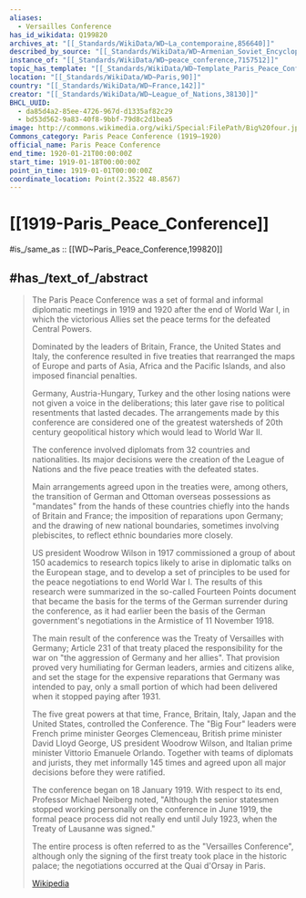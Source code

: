 ```yaml
---
aliases:
  - Versailles Conference
has_id_wikidata: Q199820
archives_at: "[[_Standards/WikiData/WD~La_contemporaine,856640]]"
described_by_source: "[[_Standards/WikiData/WD~Armenian_Soviet_Encyclopedia,2657718]]"
instance_of: "[[_Standards/WikiData/WD~peace_conference,7157512]]"
topic_has_template: "[[_Standards/WikiData/WD~Template_Paris_Peace_Conference_navbox,20645539]]"
location: "[[_Standards/WikiData/WD~Paris,90]]"
country: "[[_Standards/WikiData/WD~France,142]]"
creator: "[[_Standards/WikiData/WD~League_of_Nations,38130]]"
BHCL_UUID:
  - da85d4a2-85ee-4726-967d-d1335af82c29
  - bd53d562-9a83-40f8-9bbf-79d8c2d1bea5
image: http://commons.wikimedia.org/wiki/Special:FilePath/Big%20four.jpg
Commons_category: Paris Peace Conference (1919–1920)
official_name: Paris Peace Conference
end_time: 1920-01-21T00:00:00Z
start_time: 1919-01-18T00:00:00Z
point_in_time: 1919-01-01T00:00:00Z
coordinate_location: Point(2.3522 48.8567)
---
```


# [[1919-Paris_Peace_Conference]] 

#is_/same_as :: [[WD~Paris_Peace_Conference,199820]] 

## #has_/text_of_/abstract 

> The Paris Peace Conference was a set of formal and informal diplomatic meetings in 1919 
> and 1920 after the end of World War I, in which the victorious Allies set the peace terms 
> for the defeated Central Powers. 
> 
> Dominated by the leaders of Britain, France, the United States and Italy, 
> the conference resulted in five treaties that rearranged the maps of Europe 
> and parts of Asia, Africa and the Pacific Islands, and also imposed financial penalties. 
> 
> Germany, Austria-Hungary, Turkey and the other losing nations 
> were not given a voice in the deliberations; 
> this later gave rise to political resentments that lasted decades. 
> The arrangements made by this conference are considered one of the greatest watersheds 
> of 20th century geopolitical history which would lead to World War II.
>
> The conference involved diplomats from 32 countries and nationalities. 
> Its major decisions were the creation of the League of Nations 
> and the five peace treaties with the defeated states. 
> 
> Main arrangements agreed upon in the treaties were, among others, 
> the transition of German and Ottoman overseas possessions as "mandates" 
> from the hands of these countries chiefly into the hands of Britain and France; 
> the imposition of reparations upon Germany; and the drawing of new national boundaries, 
> sometimes involving plebiscites, to reflect ethnic boundaries more closely.
>
> US president Woodrow Wilson in 1917 commissioned a group of about 150 academics to research topics likely to arise in diplomatic talks on the European stage, and to develop a set of principles to be used for the peace negotiations to end World War I. The results of this research were summarized in the so-called Fourteen Points document that became the basis for the terms of the German surrender during the conference, as it had earlier been the basis of the German government's negotiations in the Armistice of 11 November 1918.
>
> The main result of the conference was the Treaty of Versailles with Germany; 
> Article 231 of that treaty placed the responsibility for the war 
> on "the aggression of Germany and her allies". 
> That provision proved very humiliating for German leaders, armies and citizens alike, 
> and set the stage for the expensive reparations that Germany was intended to pay, 
> only a small portion of which had been delivered when it stopped paying after 1931. 
> 
> The five great powers at that time, France, Britain, Italy, Japan and the United States, 
> controlled the Conference. The "Big Four" leaders were French prime minister Georges Clemenceau, British prime minister David Lloyd George, US president Woodrow Wilson, and Italian prime minister Vittorio Emanuele Orlando. Together with teams of diplomats and jurists, they met informally 145 times and agreed upon all major decisions before they were ratified.
>
> The conference began on 18 January 1919. 
> With respect to its end, Professor Michael Neiberg noted, 
> "Although the senior statesmen stopped working personally on the conference in June 1919, 
> the formal peace process did not really end until July 1923, 
> when the Treaty of Lausanne was signed." 
> 
> The entire process is often referred to as the "Versailles Conference", 
> although only the signing of the first treaty took place in the historic palace; 
> the negotiations occurred at the Quai d'Orsay in Paris.
>
> [Wikipedia](https://en.wikipedia.org/wiki/Paris%20Peace%20Conference%20(1919%E2%80%931920)) 


